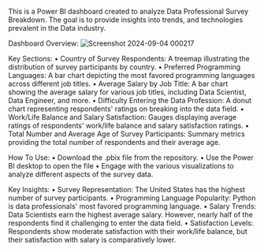 
This is a Power BI dashboard created to analyze Data Professional Survey Breakdown. The goal is to provide insights into trends, and technologies prevalent in the Data industry.

Dashboard Overview:
 ![Screenshot 2024-09-04 000217](https://github.com/user-attachments/assets/dbd3b708-160a-45b9-b7c2-f72661dedd17)


Key Sections:
•	Country of Survey Respondents: A treemap illustrating the distribution of survey participants by country.
•	Preferred Programming Languages: A bar chart depicting the most favored programming languages across different job titles.
•	Average Salary by Job Title: A bar chart showing the average salary for various job titles, including Data Scientist, Data Engineer, and more.
•	Difficulty Entering the Data Profession: A donut chart representing respondents' ratings on breaking into the data field.
•	Work/Life Balance and Salary Satisfaction: Gauges displaying average ratings of respondents' work/life balance and salary satisfaction ratings.
•	Total Number and Average Age of Survey Participants: Summary metrics providing the total number of respondents and their average age.

How To Use:
•	Download the .pbix file from the repository.
•	Use the Power BI desktop to open the file
•	Engage with the various visualizations to analyze different aspects of the survey data.

Key Insights:
•	Survey Representation: The United States has the highest number of survey participants.
•	Programming Language Popularity: Python is data professionals' most favored programming language.
•	Salary Trends: Data Scientists earn the highest average salary. However, nearly half of the respondents find it challenging to enter the data field.
•	Satisfaction Levels: Respondents show moderate satisfaction with their work/life balance, but their satisfaction with salary is comparatively lower.

